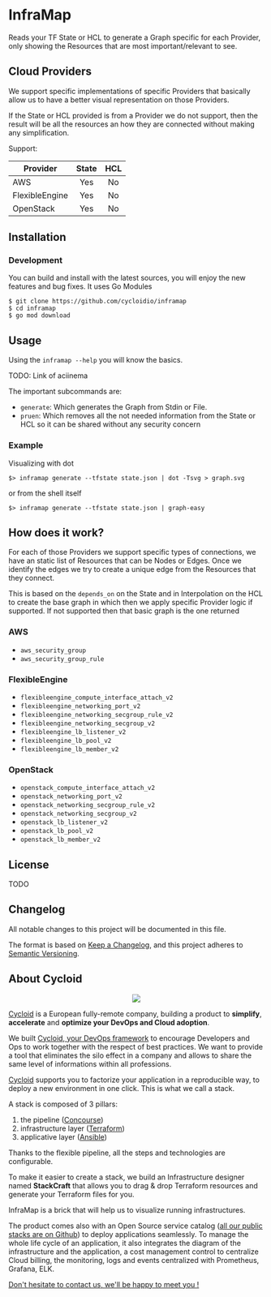 # InfraMap

Reads your TF State or HCL to generate a Graph specific for each Provider, only showing the
Resources that are most important/relevant to see.

## Cloud Providers

We support specific implementations of specific Providers that basically allow us to have
a better visual representation on those Providers.

If the State or HCL provided is from a Provider we do not support, then the result
will be all the resources an how they are connected without making any simplification.

Support:

| Provider | State | HCL |
|--|:--:|:--:|
| AWS | Yes | No |
| FlexibleEngine | Yes | No |
| OpenStack | Yes | No |

## Installation

### Development

You can build and install with the latest sources, you will enjoy the new features and bug fixes. It uses Go Modules

```shell
$ git clone https://github.com/cycloidio/inframap
$ cd inframap
$ go mod download
```

## Usage

Using the `inframap --help` you will know the basics.

TODO: Link of aciinema

The important subcommands are:

* `generate`: Which generates the Graph from Stdin or File.
* `pruen`: Which removes all the not needed information from the State or HCL so it can be shared without any security concern

### Example

Visualizing with dot

```shell
$> inframap generate --tfstate state.json | dot -Tsvg > graph.svg
```

or from the shell itself

```shell
$> inframap generate --tfstate state.json | graph-easy
```

## How does it work?

For each of those Providers we support specific types of connections, we have an static list of Resources that can be
Nodes or Edges. Once we identify the edges we try to create a unique edge from the Resources that they connect.

This is based on the `depends_on` on the State and in Interpolation on the HCL to create the base graph in which then
we apply specific Provider logic if supported. If not supported then that basic graph is the one returned

### AWS

* `aws_security_group`
* `aws_security_group_rule`

### FlexibleEngine

* `flexibleengine_compute_interface_attach_v2`
* `flexibleengine_networking_port_v2`
* `flexibleengine_networking_secgroup_rule_v2`
* `flexibleengine_networking_secgroup_v2`
* `flexibleengine_lb_listener_v2`
* `flexibleengine_lb_pool_v2`
* `flexibleengine_lb_member_v2`

### OpenStack

* `openstack_compute_interface_attach_v2`
* `openstack_networking_port_v2`
* `openstack_networking_secgroup_rule_v2`
* `openstack_networking_secgroup_v2`
* `openstack_lb_listener_v2`
* `openstack_lb_pool_v2`
* `openstack_lb_member_v2`

## License

TODO

## Changelog

All notable changes to this project will be documented in this file.

The format is based on [Keep a Changelog](https://keepachangelog.com/en/1.0.0/),
and this project adheres to [Semantic Versioning](https://semver.org/spec/v2.0.0.html).

## About Cycloid

<p align="center">
  <img src="https://user-images.githubusercontent.com/393324/65147266-0b010100-da1e-11e9-9a49-d27e5035c4c4.png">
</p>

[Cycloid](https://www.cycloid.io/our-culture) is a European fully-remote company, building a product to **simplify**, **accelerate** and **optimize your DevOps and Cloud adoption**.

We built [Cycloid, your DevOps framework](https://www.cycloid.io/devops-framework) to encourage Developers and Ops to work together with the respect of best practices. We want to provide a tool that eliminates the silo effect in a company and allows to share the same level of informations within all professions.

[Cycloid](https://www.cycloid.io/devops-framework) supports you to factorize your application in a reproducible way, to deploy a new environment in one click. This is what we call a stack.

A stack is composed of 3 pillars:

1. the pipeline ([Concourse](https://concourse-ci.org/))
2. infrastructure layer ([Terraform](https://www.terraform.io/))
3. applicative layer ([Ansible](https://www.ansible.com/))

Thanks to the flexible pipeline, all the steps and technologies are configurable.

To make it easier to create a stack, we build an Infrastructure designer named **StackCraft** that allows you to drag & drop Terraform resources and generate your Terraform files for you.

InfraMap is a brick that will help us to visualize running infrastructures.

The product comes also with an Open Source service catalog ([all our public stacks are on Github](https://github.com/cycloid-community-catalog)) to deploy applications seamlessly.
To manage the whole life cycle of an application, it also integrates the diagram of the infrastructure and the application, a cost management control to centralize Cloud billing, the monitoring, logs and events centralized with Prometheus, Grafana, ELK.

[Don't hesitate to contact us, we'll be happy to meet you !](https://www.cycloid.io/contact-us)
